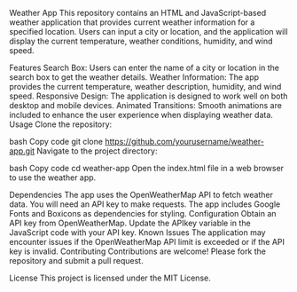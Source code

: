 Weather App
This repository contains an HTML and JavaScript-based weather application that provides current weather information for a specified location. Users can input a city or location, and the application will display the current temperature, weather conditions, humidity, and wind speed.

Features
Search Box: Users can enter the name of a city or location in the search box to get the weather details.
Weather Information: The app provides the current temperature, weather description, humidity, and wind speed.
Responsive Design: The application is designed to work well on both desktop and mobile devices.
Animated Transitions: Smooth animations are included to enhance the user experience when displaying weather data.
Usage
Clone the repository:

bash
Copy code
git clone https://github.com/yourusername/weather-app.git
Navigate to the project directory:

bash
Copy code
cd weather-app
Open the index.html file in a web browser to use the weather app.

Dependencies
The app uses the OpenWeatherMap API to fetch weather data. You will need an API key to make requests.
The app includes Google Fonts and Boxicons as dependencies for styling.
Configuration
Obtain an API key from OpenWeatherMap.
Update the APIkey variable in the JavaScript code with your API key.
Known Issues
The application may encounter issues if the OpenWeatherMap API limit is exceeded or if the API key is invalid.
Contributing
Contributions are welcome! Please fork the repository and submit a pull request.

License
This project is licensed under the MIT License.
